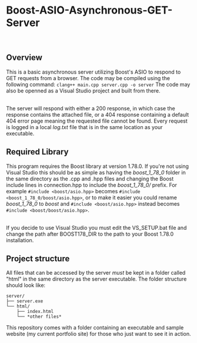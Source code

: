 # Boost-ASIO-Asynchronous-GET-Server
<br>

## Overview
This is a basic asynchronous server utilizing Boost's ASIO to respond to GET requests from a browser.
The code may be compiled using the following command:
	`clang++ main.cpp server.cpp -o server`
The code may also be openned as a Visual Studio project and built from there. <br><br>

The server will respond with either a 200 response, in which case the response contains the attached file, or a 404 response containing a default 404 error page meaning the requested file cannot be found.
Every request is logged in a local *log.txt* file that is in the same location as your executable. 


## Required Library
This program requires the Boost library at version 1.78.0. If you're not using Visual Studio this should be as simple as having the *boost_1_78_0* folder in the same directory as the .cpp and .hpp files and changing the Boost include lines in connection.hpp to include the *boost_1_78_0/* prefix. For example `#include <boost/asio.hpp>` becomes `#include <boost_1_78_0/boost/asio.hpp>`, or to make it easier you could rename *boost_1_78_0* to *boost* and `#include <boost/asio.hpp>` instead becomes `#include <boost/boost/asio.hpp>`.<br><br> 

If you decide to use Visual Studio you must edit the VS_SETUP.bat file and change the path after BOOST178_DIR to the path to your Boost 1.78.0 installation.


## Project structure
All files that can be accessed by the server *must* be kept in a folder called "html" in the same directory as the server executable. The folder structure should look like:

    server/
    ├── server.exe
    └── html/
        ├── index.html
        └── *other files*
	
This repository comes with a folder containing an executable and sample website (my current portfolio site) for those who just want to see it in action.
